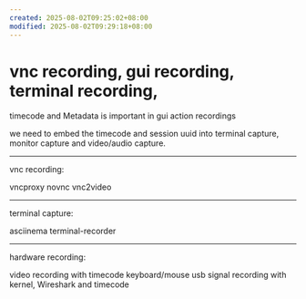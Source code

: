 ```yaml
---
created: 2025-08-02T09:25:02+08:00
modified: 2025-08-02T09:29:18+08:00
---
```


# vnc recording, gui recording, terminal recording,

timecode and Metadata is important in gui action recordings

we need to embed the timecode and session uuid into terminal capture, monitor capture and video/audio capture.

---

vnc recording:

vncproxy
novnc
vnc2video

---

terminal capture:

asciinema
terminal-recorder

---

hardware recording:

video recording with timecode
keyboard/mouse usb signal recording with kernel, Wireshark and timecode
